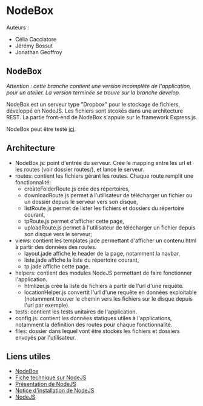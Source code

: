 NodeBox
=======

Auteurs :
* Célia Cacciatore
* Jérémy Bossut
* Jonathan Geoffroy

## NodeBox ##

_Attention : cette branche contient une version incomplète de l'application, pour un atelier. La version terminée se trouve sur la branche develop._

NodeBox est un serveur type "Dropbox" pour le stockage de fichiers, développé en NodeJS. 
Les fichiers sont stcokés dans une architecture REST.
La partie front-end de NodeBox s'appuie sur le framework Express.js.

NodeBox peut être testé [ici](http://nodebox.cloudapp.net:1337).

## Architecture ##

* NodeBox.js: point d'entrée du serveur. Crée le mapping entre les url et les routes (voir dossier routes/), et lance le serveur.
* routes: contient les fichiers gérant les routes. Chaque route remplit une fonctionnalité:
  * createFolderRoute.js crée des répertoires,
  * downloadRoute.js  permet à l'utilisateur de télécharger un fichier ou un dossier depuis le serveur vers son disque,
  * listRoute.js permet de lister les fichiers et dossiers du répertoire courant,
  * tpRoute.js permet d'afficher cette page,
  * uploadRoute.js permet à l'utilisateur de télécharger un fichier depuis son disque vers le serveur;
* views:  contient les templates jade permettant d'afficher un contenu html à partir des données des routes.
  * layout.jade affiche le header de la page, notamment la navbar,
  * liste.jade affiche la liste du répertoire courant,
  * tp.jade affiche cette page.
* helpers: contient des modules NodeJS permettant de faire fonctionner l'application.
  * htmlizer.js crée la liste de fichiers à partir de l'url d'une requête.
  * locationHelper.js convertit l'url d'une requête en données exploitable (notamment trouver le chemin vers les fichiers sur le disque depuis l'url par exemple).
* tests: contient les tests unitaires de l'application.
* config.js: contient les données statiques utiles à l'applications, notamment la définition des routes pour chaque fonctionnalité.
* files:  dossier dans lequel vont être stockés les fichiers et dossiers envoyés par l'utilisateur.

## Liens utiles ##

* [NodeBox](http://nodebox.cloudapp.net:1337)
* [Fiche technique sur NodeJS](https://drive.google.com/file/d/0B9-RmOkIRcYOZzBfeG5WVjdlUXc/view)
* [Présentation de NodeJS](http://slides.com/jbossut/node#/)
* [Notice d'installation de NodeJS](https://drive.google.com/file/d/0BxpCmD2YUdl9RjVzODJGdDdkWUE/view) 
* [NodeJS](http://nodejs.org/)